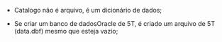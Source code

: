 * Catalogo não é arquivo, é um dicionário de dados;

* Se criar um banco de dadosOracle de 5T, é criado um arquivo de 5T (data.dbf) mesmo que esteja vazio;
